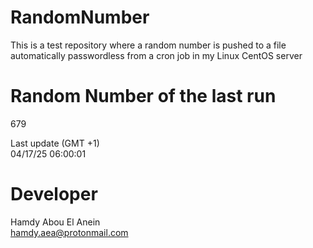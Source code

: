 # RandomNumber    
This is a test repository where a random number is pushed to a file automatically passwordless from a cron job in my Linux CentOS server    
# Random Number of the last run   
679
      
Last update (GMT +1)    
04/17/25 06:00:01
# Developer    
Hamdy Abou El Anein   
hamdy.aea@protonmail.com
